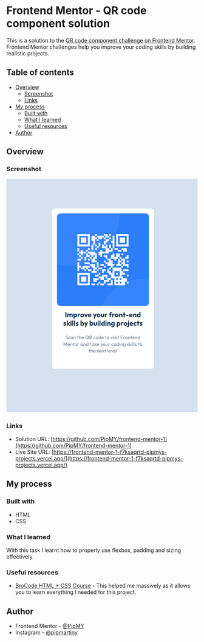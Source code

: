 # Frontend Mentor - QR code component solution

This is a solution to the [QR code component challenge on Frontend Mentor](https://www.frontendmentor.io/challenges/qr-code-component-iux_sIO_H). Frontend Mentor challenges help you improve your coding skills by building realistic projects. 

## Table of contents

- [Overview](#overview)
  - [Screenshot](#screenshot)
  - [Links](#links)
- [My process](#my-process)
  - [Built with](#built-with)
  - [What I learned](#what-i-learned)
  - [Useful resources](#useful-resources)
- [Author](#author)

## Overview

### Screenshot

![](/screenshot.png)

### Links

- Solution URL: [https://github.com/PipMY/frontend-mentor-1](https://github.com/PipMY/frontend-mentor-1)
- Live Site URL: [https://frontend-mentor-1-f7ksaqrtd-pipmys-projects.vercel.app/](https://frontend-mentor-1-f7ksaqrtd-pipmys-projects.vercel.app/)

## My process

### Built with

- HTML
- CSS

### What I learned

With this task I learnt how to properly use flexbox, padding and sizing effectively.

### Useful resources

- [BroCode HTML + CSS Course](https://www.youtube.com/watch?v=HGTJBPNC-Gw) - This helped me massively as it allows you to learn everything I needed for this project.

## Author

- Frontend Mentor - [@PipMY](https://www.frontendmentor.io/profile/PipMY)
- Instagram - [@pipmartiny](https://www.instagram.com/pipmartiny/)